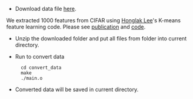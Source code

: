 * Download data file [here](https://drive.google.com/file/d/0B7T8AxpaeM47M1pLNnk5RktsbHc/view?usp=sharing).

We extracted 1000 features from CIFAR using [Honglak Lee](http://web.eecs.umich.edu/~honglak/)'s K-means feature learning code. Please see [publication](http://web.eecs.umich.edu/~honglak/aistats11-AnalysisSingleLayerUnsupervisedFeatureLearning.pdf) and [code](http://cs.stanford.edu/~acoates/papers/kmeans_demo.tgz).

* Unzip the downloaded folder and put all files from folder into current directory.

* Run to convert data

		cd convert_data
		make
		./main.o

* Converted data will be saved in current directory.
